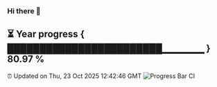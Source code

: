 ### Hi there 👋
⏳ Year progress { ████████████████████████▁▁▁▁▁▁ } 80.97 %
---
⏰ Updated on Thu, 23 Oct 2025 12:42:46 GMT
![Progress Bar CI](https://github.com/liununu/liununu/workflows/Progress%20Bar%20CI/badge.svg)
